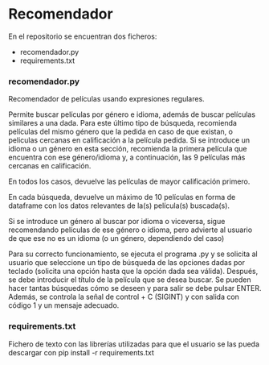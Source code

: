 # Recomendador
En el repositorio se encuentran dos ficheros:
- recomendador.py
- requirements.txt

### recomendador.py
Recomendador de películas usando expresiones regulares.

Permite buscar películas por género e idioma, además de buscar películas similares a una dada.
Para este último tipo de búsqueda, recomienda películas del mismo género que la pedida en caso de que existan, o peliculas
cercanas en calificación a la película pedida. Si se introduce un idioma o un género en esta sección, recomienda la primera película que encuentra con ese género/idioma y, a continuación, las 9 películas más cercanas en calificación. 

En todos los casos, devuelve las películas de mayor calificación primero.

En cada búsqueda, devuelve un máximo de 10 películas en forma de dataframe con los datos relevantes de la(s) película(s) buscada(s).

Si se introduce un género al buscar por idioma o viceversa, sigue recomendando películas de ese género o idioma, pero advierte al usuario de que ese no es un idioma (o un género, dependiendo del caso) 

Para su correcto funcionamiento, se ejecuta el programa .py y se solicita al usuario que seleccione un tipo de búsqueda de las opciones dadas por teclado (solicita una opción hasta que la opción dada sea válida). Después, se debe introducir el título de la película que se desea buscar. Se pueden hacer tantas búsquedas cómo se deseen y para salir se debe pulsar ENTER. Además, se controla la señal de control + C (SIGINT) y con salida con código 1 y un mensaje adecuado. 

### requirements.txt
Fichero de texto con las librerías utilizadas para que el usuario se las pueda descargar con pip install -r requirements.txt
